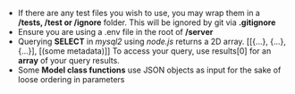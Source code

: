 - If there are any test files you wish to use, you may wrap them in a **/tests, /test or /ignore** folder. This will be
ignored by git via **.gitignore**
- Ensure you are using a .env file in the root of **/server**
- Querying **SELECT** in *mysql2* using *node.js* returns a 2D array. 
[[{...}, {...}, {...}], [(some metadata)]]
To access your query, use results[0] for an **array** of
your query results.
- Some **Model class functions** use JSON objects as input for the sake of loose ordering in parameters